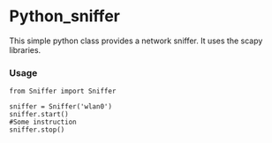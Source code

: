 # Python_sniffer
This simple python class provides a network sniffer. It uses the scapy libraries.

### Usage
```
from Sniffer import Sniffer

sniffer = Sniffer('wlan0')
sniffer.start()
#Some instruction
sniffer.stop()
```
